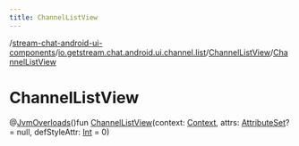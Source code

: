 ```yaml
---
title: ChannelListView
---
```

/[stream-chat-android-ui-components](../../index.md)/[io.getstream.chat.android.ui.channel.list](../index.md)/[ChannelListView](index.md)/[ChannelListView](ChannelListView.md)  
  
  
  
# ChannelListView  
@[JvmOverloads](https://kotlinlang.org/api/latest/jvm/stdlib/kotlin.jvm/-jvm-overloads/index.html)()fun [ChannelListView](ChannelListView.md)(context: [Context](https://developer.android.com/reference/kotlin/android/content/Context.html), attrs: [AttributeSet](https://developer.android.com/reference/kotlin/android/util/AttributeSet.html)? = null, defStyleAttr: [Int](https://kotlinlang.org/api/latest/jvm/stdlib/kotlin/-int/index.html) = 0)
